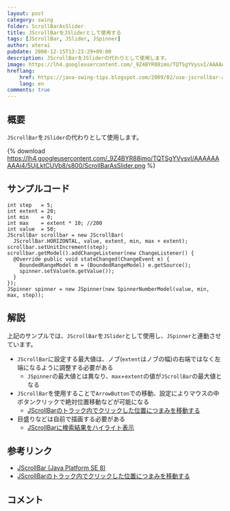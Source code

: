 ```yaml
---
layout: post
category: swing
folder: ScrollBarAsSlider
title: JScrollBarをJSliderとして使用する
tags: [JScrollBar, JSlider, JSpinner]
author: aterai
pubdate: 2008-12-15T13:23:29+09:00
description: JScrollBarをJSliderの代わりとして使用します。
image: https://lh4.googleusercontent.com/_9Z4BYR88imo/TQTSgYVysvI/AAAAAAAAAi4/5UjLktCUVb8/s800/ScrollBarAsSlider.png
hreflang:
    href: https://java-swing-tips.blogspot.com/2009/02/use-jscrollbar-as-jslider.html
    lang: en
comments: true
---
```

## 概要
`JScrollBar`を`JSlider`の代わりとして使用します。

{% download https://lh4.googleusercontent.com/_9Z4BYR88imo/TQTSgYVysvI/AAAAAAAAAi4/5UjLktCUVb8/s800/ScrollBarAsSlider.png %}

## サンプルコード
<pre class="prettyprint"><code>int step   = 5;
int extent = 20;
int min    = 0;
int max    = extent * 10; //200
int value  = 50;
JScrollBar scrollbar = new JScrollBar(
  JScrollBar.HORIZONTAL, value, extent, min, max + extent);
scrollbar.setUnitIncrement(step);
scrollbar.getModel().addChangeListener(new ChangeListener() {
  @Override public void stateChanged(ChangeEvent e) {
    BoundedRangeModel m = (BoundedRangeModel) e.getSource();
    spinner.setValue(m.getValue());
  }
});
JSpinner spinner = new JSpinner(new SpinnerNumberModel(value, min, max, step));
</code></pre>

## 解説
上記のサンプルでは、`JScrollBar`を`JSlider`として使用し、`JSpinner`と連動させています。

- `JScrollBar`に設定する最大値は、ノブ(`extent`はノブの幅)の右端ではなく左端になるように調整する必要がある
    - `JSpinner`の最大値とは異なり、`max`+`extent`の値が`JScrollBar`の最大値となる
- `JScrollBar`を使用することで`ArrowButton`での移動、設定によりマウスの中ボタンクリックで絶対位置移動などが可能になる
    - [JScrollBarのトラック内でクリックした位置につまみを移動する](https://ateraimemo.com/Swing/AllowsAbsolutePositioning.html)
- 目盛りなどは自前で描画する必要がある
    - [JScrollBarに検索結果をハイライト表示](https://ateraimemo.com/Swing/ScrollBarSearchHighlighter.html)

<!-- dummy comment line for breaking list -->

## 参考リンク
- [JScrollBar (Java Platform SE 8)](https://docs.oracle.com/javase/jp/8/docs/api/javax/swing/JScrollBar.html)
- [JScrollBarのトラック内でクリックした位置につまみを移動する](https://ateraimemo.com/Swing/AllowsAbsolutePositioning.html)

<!-- dummy comment line for breaking list -->

## コメント
